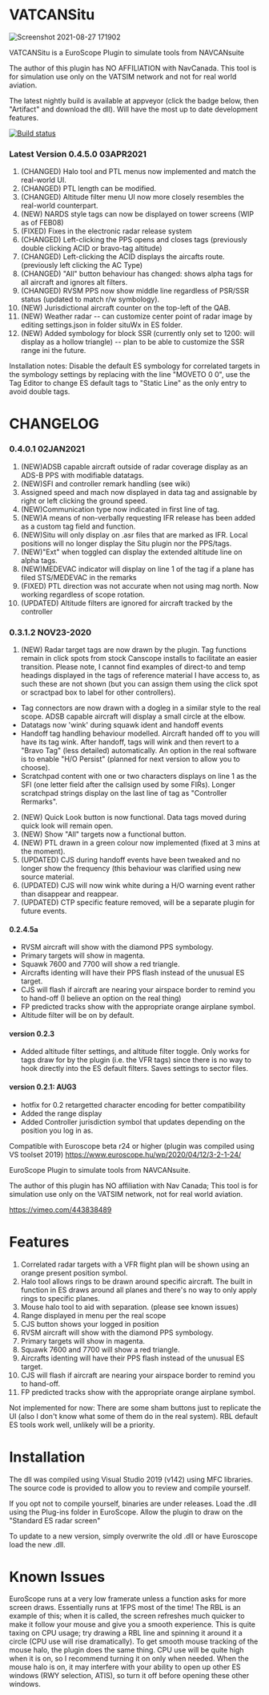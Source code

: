 # VATCANSitu

![Screenshot 2021-08-27 171902](https://user-images.githubusercontent.com/2171625/131189934-80145874-57b6-494c-a060-a2ae9929c155.png)

VATCANSitu is a EuroScope Plugin to simulate tools from NAVCANsuite

The author of this plugin has NO AFFILIATION with NavCanada. This tool is for simulation use only on the VATSIM network and not for real world aviation. 

The latest nightly build is available at appveyor (click the badge below, then "Artifact" and download the dll). Will have the most up to date development features.

[![Build status](https://ci.appveyor.com/api/projects/status/github/ronyan/VATCANSitu?branch=master)](https://ci.appveyor.com/project/ronyan/vatcansitu)

### Latest Version 0.4.5.0 03APR2021
1. (CHANGED) Halo tool and PTL menus now implemented and match the real-world UI. 
2. (CHANGED) PTL length can be modified.
3. (CHANGED) Altitude filter menu UI now more closely resembles the real-world counterpart. 
4. (NEW) NARDS style tags can now be displayed on tower screens (WIP as of FEB08)
5. (FIXED) Fixes in the electronic radar release system
6. (CHANGED) Left-clicking the PPS opens and closes tags (previously double clicking ACID or bravo-tag altitude)
7. (CHANGED) Left-clicking the ACID displays the aircafts route. (previously left clicking the AC Type)
8. (CHANGED) "All" button behaviour has changed: shows alpha tags for all aircraft and ignores alt filters.
9. (CHANGED) RVSM PPS now show middle line regardless of PSR/SSR status (updated to match r/w symbology).
10. (NEW) Jurisdictional aircraft counter on the top-left of the QAB.
11. (NEW) Weather radar -- can customize center point of radar image by editing settings.json in folder situWx in ES folder.
12. (NEW) Added symbology for block SSR (currently only set to 1200: will display as a hollow triangle) -- plan to be able to customize the SSR range ini the future.

Installation notes: Disable the default ES symbology for correlated targets in the symbology settings by replacing with the line "MOVETO 0 0", use the Tag Editor to change ES default tags to "Static Line" as the only entry to avoid double tags.

# CHANGELOG
### 0.4.0.1 02JAN2021
1. (NEW)ADSB capable aircraft outside of radar coverage display as an ADS-B PPS with modifiable datatags.
2. (NEW)SFI and controller remark handling (see wiki)
3. Assigned speed and mach now displayed in data tag and assignable by right or left clicking the ground speed.
4. (NEW)Communication type now indicated in first line of tag.
5. (NEW)A means of non-verbally requesting IFR release has been added as a custom tag field and function. 
6. (NEW)Situ will only display on .asr files that are marked as IFR. Local positions will no longer display the Situ plugin nor the PPS/tags.
7. (NEW)"Ext" when toggled can display the extended altitude line on alpha tags.
8. (NEW)MEDEVAC indicator will display on line 1 of the tag if a plane has filed STS/MEDEVAC in the remarks
9. (FIXED) PTL direction was not accurate when not using mag north. Now working regardless of scope rotation.
10. (UPDATED) Altitude filters are ignored for aircraft tracked by the controller

### 0.3.1.2 NOV23-2020
1. (NEW) Radar target tags are now drawn by the plugin. Tag functions remain in click spots from stock Canscope installs to facilitate an easier transition. Please note, I cannot find examples of direct-to and temp headings displayed in the tags of reference material I have access to, as such these are not shown (but you can assign them using the click spot or scractpad box to label for other controllers).
  * Tag connectors are now drawn with a dogleg in a similar style to the real scope. ADSB capable aircraft will display a small circle at the elbow.
  * Datatags now 'wink' during squawk ident and handoff events
  * Handoff tag handling behaviour modelled. Aircraft handed off to you will have its tag wink. After handoff, tags will wink and then revert to a "Bravo Tag" (less detailed) automatically. An option in the real software is to enable "H/O Persist" (planned for next version to allow you to choose).
  * Scratchpad content with one or two characters displays on line 1 as the SFI (one letter field after the callsign used by some FIRs). Longer scratchpad strings display on the last line of tag as "Controller Rermarks". 
2. (NEW) Quick Look button is now functional. Data tags moved during quick look will remain open. 
3. (NEW) Show "All" targets now a functional button.
4. (NEW) PTL drawn in a green colour now implemented (fixed at 3 mins at the moment).
5. (UPDATED) CJS during handoff events have been tweaked and no longer show the frequency (this behaviour was clarified using new source material.
6. (UPDATED) CJS will now wink white during a H/O warning event rather than disappear and reappear.
7. (UPDATED) CTP specific feature removed, will be a separate plugin for future events.

#### 0.2.4.5a
- RVSM aircraft will show with the diamond PPS symbology. 
- Primary targets will show in magenta.
- Squawk 7600 and 7700 will show a red triangle.
- Aircrafts identing will have their PPS flash instead of the unusual ES target.
- CJS will flash if aircraft are nearing your airspace border to remind you to hand-off (I believe an option on the real thing)
- FP predicted tracks show with the appropriate orange airplane symbol.
- Altitude filter will be on by default.

#### version 0.2.3
- Added altitude filter settings, and altitude filter toggle. Only works for tags draw for by the plugin (i.e. the VFR tags) since there is no way to hook directly into the ES default filters. Saves settings to sector files. 

#### version 0.2.1: AUG3
- hotfix for 0.2 retargetted character encoding for better compatibility
- Added the range display
- Added Controller jurisdiction symbol that updates depending on the position you log in as.

Compatible with Euroscope beta r24 or higher (plugin was compiled using VS toolset 2019)
https://www.euroscope.hu/wp/2020/04/12/3-2-1-24/

EuroScope Plugin to simulate tools from NAVCANsuite.

The author of this plugin has NO affiliation with Nav Canada; This tool is for simulation use only on the VATSIM network, not for real world aviation. 

https://vimeo.com/443838489

# Features
1. Correlated radar targets with a VFR flight plan will be shown using an orange present position symbol.
2. Halo tool allows rings to be drawn around specific aircraft. The built in function in ES draws around all planes and there's no way to only apply rings to specific planes.
3. Mouse halo tool to aid with separation. (please see known issues)
4. Range displayed in menu per the real scope
5. CJS button shows your logged in position
6. RVSM aircraft will show with the diamond PPS symbology. 
7. Primary targets will show in magenta.
8. Squawk 7600 and 7700 will show a red triangle.
9. Aircrafts identing will have their PPS flash instead of the unusual ES target.
10. CJS will flash if aircraft are nearing your airspace border to remind you to hand-off.
11. FP predicted tracks show with the appropriate orange airplane symbol.

Not implemented for now: There are some sham buttons just to replicate the UI (also I don't know what some of them do in the real system). RBL default ES tools work well, unlikely will be a priority.

# Installation
The dll was compiled using Visual Studio 2019 (v142) using MFC libraries. The source code is provided to allow you to review and compile yourself.

If you opt not to compile yourself, binaries are under releases. Load the .dll using the Plug-ins folder in EuroScope. Allow the plugin to draw on the "Standard ES radar screen"

To update to a new version, simply overwrite the old .dll or have Euroscope load the new .dll. 

# Known Issues
EuroScope runs at a very low framerate unless a function asks for more screen draws. Essentially runs at 1FPS most of the time! The RBL is an example of this; when it is called, the screen refreshes much quicker to make it follow your mouse and give you a smooth experience. This is quite taxing on CPU usage; try drawing a RBL line and spinning it around it a circle (CPU use will rise dramatically). To get smooth mouse tracking of the mouse halo, the plugin does the same thing. CPU use will be quite high when it is on, so I recommend turning it on only when needed. When the mouse halo is on, it may interfere with your ability to open up other ES windows (RWY selection, ATIS), so turn it off before opening these other windows.
